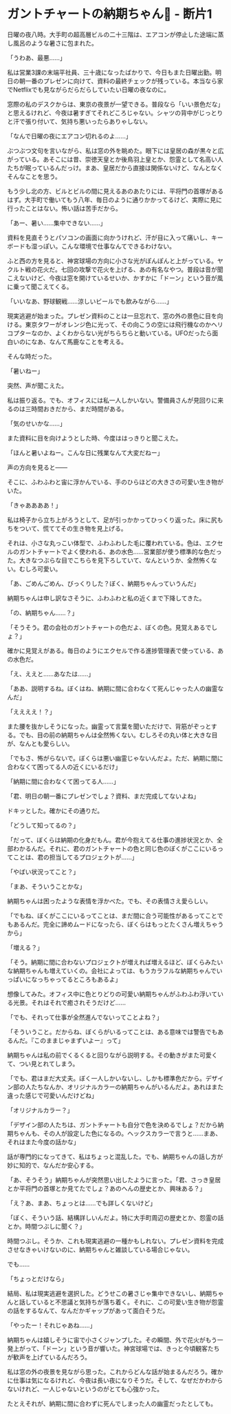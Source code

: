 # ガントチャートの納期ちゃん👻 - 断片1

日曜の夜八時。大手町の超高層ビルの二十三階は、エアコンが停止した途端に蒸し風呂のような暑さに包まれた。

「うわあ、最悪……」

私は営業3課の末端平社員、三十歳になったばかりで、今日もまた日曜出勤。明日の朝一番のプレゼンに向けて、資料の最終チェックが残っている。本当なら家でNetflixでも見ながらだらだらしていたい日曜の夜なのに。

窓際の私のデスクからは、東京の夜景が一望できる。普段なら「いい景色だな」と思えるけれど、今夜は暑すぎてそれどころじゃない。シャツの背中がじっとりと汗で張り付いて、気持ち悪いったらありゃしない。

「なんで日曜の夜にエアコン切れるのよ……」

ぶつぶつ文句を言いながら、私は窓の外を眺めた。眼下には皇居の森が黒々と広がっている。あそこには昔、崇徳天皇とか後鳥羽上皇とか、怨霊として名高い人たちが眠っているんだっけ。まあ、皇居だから直接は関係ないけど、なんとなくそんなことを思う。

もう少し北の方、ビルとビルの間に見えるあのあたりには、平将門の首塚があるはず。大手町で働いてもう八年、毎日のように通りかかってるけど、実際に見に行ったことはない。怖い話は苦手だから。

「あー、暑い……集中できない……」

資料を見直そうとパソコンの画面に向かうけれど、汗が目に入って痛いし、キーボードも湿っぽい。こんな環境で仕事なんてできるわけない。

ふと西の方を見ると、神宮球場の方向に小さな光がぽんぽんと上がっている。ヤクルト戦の花火だ。七回の攻撃で花火を上げる、あの有名なやつ。普段は音が聞こえないけど、今夜は窓を開けているせいか、かすかに「ドーン」という音が風に乗って聞こえてくる。

「いいなあ、野球観戦……涼しいビールでも飲みながら……」

現実逃避が始まった。プレゼン資料のことは一旦忘れて、窓の外の景色に目を向ける。東京タワーがオレンジ色に光って、その向こうの空には飛行機なのかヘリコプターなのか、よくわからない光がちらちらと動いている。UFOだったら面白いのになあ、なんて馬鹿なことを考える。

そんな時だった。

「暑いねー」

突然、声が聞こえた。

私は振り返る。でも、オフィスには私一人しかいない。警備員さんが見回りに来るのは三時間おきだから、まだ時間がある。

「気のせいかな……」

また資料に目を向けようとした時、今度ははっきりと聞こえた。

「ほんと暑いよねー。こんな日に残業なんて大変だねー」

声の方向を見ると——

そこに、ふわふわと宙に浮かんでいる、手のひらほどの大きさの可愛い生き物がいた。

「きゃああああ！」

私は椅子から立ち上がろうとして、足が引っかかってひっくり返った。床に尻もちをついて、慌ててその生き物を見上げる。

それは、小さな丸っこい体型で、ふわふわした毛に覆われている。色は、エクセルのガントチャートでよく使われる、あの水色……営業部が使う標準的な色だった。大きなつぶらな目でこちらを見下ろしていて、なんというか、全然怖くない。むしろ可愛い。

「あ、ごめんごめん、びっくりした？ぼく、納期ちゃんっていうんだ」

納期ちゃんは申し訳なさそうに、ふわふわと私の近くまで下降してきた。

「の、納期ちゃん……？」

「そうそう。君の会社のガントチャートの色だよ、ぼくの色。見覚えあるでしょ？」

確かに見覚えがある。毎日のようにエクセルで作る進捗管理表で使っている、あの水色だ。

「え、ええと……あなたは……」

「ああ、説明するね。ぼくはね、納期に間に合わなくて死んじゃった人の幽霊なんだ」

「ええええ！？」

また腰を抜かしそうになった。幽霊って言葉を聞いただけで、背筋がぞっとする。でも、目の前の納期ちゃんは全然怖くない。むしろその丸い体と大きな目が、なんとも愛らしい。

「でもさ、怖がらないで。ぼくらは悪い幽霊じゃないんだよ。ただ、納期に間に合わなくて困ってる人の近くにいるだけ」

「納期に間に合わなくて困ってる人……」

「君、明日の朝一番にプレゼンでしょ？資料、まだ完成してないよね」

ドキッとした。確かにその通りだ。

「どうして知ってるの？」

「だって、ぼくらは納期の化身だもん。君が今抱えてる仕事の進捗状況とか、全部わかるんだ。それに、君のガントチャートの色と同じ色のぼくがここにいるってことは、君の担当してるプロジェクトが……」

「やばい状況ってこと？」

「まあ、そういうことかな」

納期ちゃんは困ったような表情を浮かべた。でも、その表情さえ愛らしい。

「でもね、ぼくがここにいるってことは、まだ間に合う可能性があるってことでもあるんだ。完全に諦めムードになったら、ぼくらはもっとたくさん増えちゃうから」

「増える？」

「そう。納期に間に合わないプロジェクトが増えれば増えるほど、ぼくらみたいな納期ちゃんも増えていくの。会社によっては、もうカラフルな納期ちゃんでいっぱいになっちゃってるところもあるよ」

想像してみた。オフィス中に色とりどりの可愛い納期ちゃんがふわふわ浮いている光景。それはそれで癒されそうだけど……

「でも、それって仕事が全然進んでないってことよね？」

「そういうこと。だからね、ぼくらがいるってことは、ある意味では警告でもあるんだ。『このままじゃまずいよー』って」

納期ちゃんは私の前でくるくると回りながら説明する。その動きがまた可愛くて、つい見とれてしまう。

「でも、君はまだ大丈夫。ぼく一人しかいないし、しかも標準色だから。デザイン部の人たちなんか、オリジナルカラーの納期ちゃんがいるんだよ。あれはまた違った感じで可愛いんだけどね」

「オリジナルカラー？」

「デザイン部の人たちは、ガントチャートも自分で色を決めるでしょ？だから納期ちゃんも、その人が設定した色になるの。ヘックスカラーで言うと……まあ、それはまた今度の話かな」

話が専門的になってきて、私はちょっと混乱した。でも、納期ちゃんの話し方が妙に知的で、なんだか安心する。

「あ、そうそう」納期ちゃんが突然思い出したように言った。「君、さっき皇居とか平将門の首塚とか見てたでしょ？あのへんの歴史とか、興味ある？」

「え？あ、まあ、ちょっとは……でも詳しくないけど」

「ぼく、そういう話、結構詳しいんだよ。特に大手町周辺の歴史とか、怨霊の話とか。時間つぶしに聞く？」

時間つぶし。そうか、これも現実逃避の一種かもしれない。プレゼン資料を完成させなきゃいけないのに、納期ちゃんと雑談している場合じゃない。

でも……

「ちょっとだけなら」

結局、私は現実逃避を選択した。どうせこの暑さじゃ集中できないし、納期ちゃんと話していると不思議と気持ちが落ち着く。それに、この可愛い生き物が怨霊の話をするなんて、なんだかギャップがあって面白そうだ。

「やったー！それじゃあね……」

納期ちゃんは嬉しそうに宙で小さくジャンプした。その瞬間、外で花火がもう一発上がって、「ドーン」という音が響いた。神宮球場では、きっと今頃観客たちが歓声を上げているんだろう。

私は窓の外の夜景を見ながら思った。これからどんな話が始まるんだろう。確かに仕事は気になるけれど、今夜は長い夜になりそうだ。そして、なぜだかわからないけれど、一人じゃないというのがとても心強かった。

たとえそれが、納期に間に合わずに死んでしまった人の幽霊だったとしても。